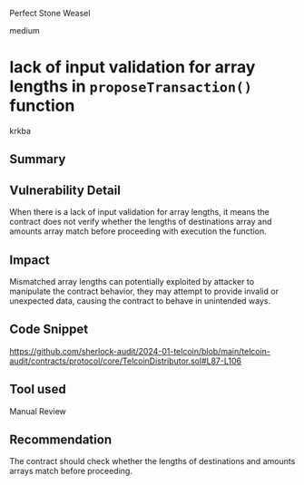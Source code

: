 Perfect Stone Weasel

medium

# lack of input validation for array lengths in `proposeTransaction()` function

krkba
## Summary

## Vulnerability Detail
When there is a lack of input validation for array lengths, it means the contract does not verify whether the lengths of destinations array and amounts array match before proceeding with execution the function.
## Impact
Mismatched array lengths can potentially exploited by attacker to manipulate the contract behavior, they may attempt to provide invalid or unexpected data, causing the contract to behave in unintended ways.
## Code Snippet
https://github.com/sherlock-audit/2024-01-telcoin/blob/main/telcoin-audit/contracts/protocol/core/TelcoinDistributor.sol#L87-L106
## Tool used

Manual Review

## Recommendation
The contract should check whether the lengths of destinations and amounts arrays match before proceeding.